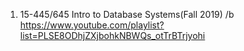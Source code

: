 1. 15-445/645 Intro to Database Systems(Fall 2019) /b
    https://www.youtube.com/playlist?list=PLSE8ODhjZXjbohkNBWQs_otTrBTrjyohi

